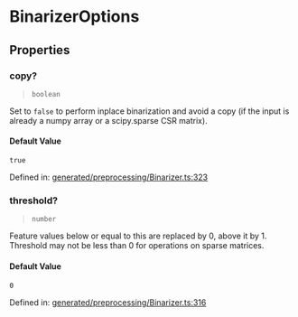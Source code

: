 # BinarizerOptions

## Properties

### copy?

> `boolean`

Set to `false` to perform inplace binarization and avoid a copy (if the input is already a numpy array or a scipy.sparse CSR matrix).

#### Default Value

`true`

Defined in:  [generated/preprocessing/Binarizer.ts:323](https://github.com/transitive-bullshit/scikit-learn-ts/blob/122b3c0/packages/sklearn/src/generated/preprocessing/Binarizer.ts#L323)

### threshold?

> `number`

Feature values below or equal to this are replaced by 0, above it by 1. Threshold may not be less than 0 for operations on sparse matrices.

#### Default Value

`0`

Defined in:  [generated/preprocessing/Binarizer.ts:316](https://github.com/transitive-bullshit/scikit-learn-ts/blob/122b3c0/packages/sklearn/src/generated/preprocessing/Binarizer.ts#L316)
